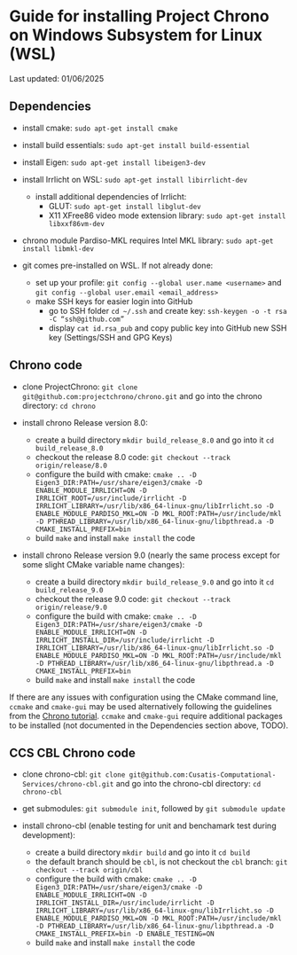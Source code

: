 # Guide for installing Project Chrono on Windows Subsystem for Linux (WSL)
Last updated: 01/06/2025

## Dependencies

* install cmake: `sudo apt-get install cmake`

* install build essentials: `sudo apt-get install build-essential`

* install Eigen: `sudo apt-get install libeigen3-dev`

* install Irrlicht on WSL: `sudo apt-get install libirrlicht-dev`
    * install additional dependencies of Irrlicht:
		* GLUT: `sudo apt-get install libglut-dev`
		* X11 XFree86 video mode extension library: `sudo apt-get install libxxf86vm-dev`

* chrono module Pardiso-MKL requires Intel MKL library: `sudo apt-get install libmkl-dev`

* git comes pre-installed on WSL. If not already done:
    * set up your profile: `git config --global user.name <username>` and `git config --global user.email <email_address>`
	* make SSH keys for easier login into GitHub
        * go to SSH folder `cd ~/.ssh` and create key: `ssh-keygen -o -t rsa -C “ssh@github.com”`
        * display `cat id.rsa_pub` and copy public key into GitHub new SSH key (Settings/SSH and GPG Keys)

## Chrono code

* clone ProjectChrono: `git clone git@github.com:projectchrono/chrono.git` and go into the chrono directory: `cd chrono`

* install chrono Release version 8.0:
    * create a build directory `mkdir build_release_8.0` and go into it `cd build_release_8.0`
    * checkout the release 8.0 code: `git checkout --track origin/release/8.0`
    * configure the build with cmake: `cmake .. -D Eigen3_DIR:PATH=/usr/share/eigen3/cmake -D ENABLE_MODULE_IRRLICHT=ON -D IRRLICHT_ROOT=/usr/include/irrlicht -D IRRLICHT_LIBRARY=/usr/lib/x86_64-linux-gnu/libIrrlicht.so -D ENABLE_MODULE_PARDISO_MKL=ON -D MKL_ROOT:PATH=/usr/include/mkl -D PTHREAD_LIBRARY=/usr/lib/x86_64-linux-gnu/libpthread.a -D CMAKE_INSTALL_PREFIX=bin`
    * build `make` and install `make install` the code

* install chrono Release version 9.0 (nearly the same process except for some slight CMake variable name changes): 
    * create a build directory `mkdir build_release_9.0` and go into it `cd build_release_9.0`
    * checkout the release 9.0 code: `git checkout --track origin/release/9.0`
    * configure the build with cmake: `cmake .. -D Eigen3_DIR:PATH=/usr/share/eigen3/cmake -D ENABLE_MODULE_IRRLICHT=ON -D IRRLICHT_INSTALL_DIR=/usr/include/irrlicht -D IRRLICHT_LIBRARY=/usr/lib/x86_64-linux-gnu/libIrrlicht.so -D ENABLE_MODULE_PARDISO_MKL=ON -D MKL_ROOT:PATH=/usr/include/mkl -D PTHREAD_LIBRARY=/usr/lib/x86_64-linux-gnu/libpthread.a -D CMAKE_INSTALL_PREFIX=bin`
    * build `make` and install `make install` the code

If there are any issues with configuration using the CMake command line, `ccmake` and `cmake-gui` may be used alternatively
following the guidelines from the [Chrono tutorial](https://api.projectchrono.org/tutorial_install_chrono.html). `ccmake`
and `cmake-gui` require additional packages to be installed (not documented in the Dependencies section above, TODO).

## CCS CBL Chrono code

    
* clone chrono-cbl: `git clone git@github.com:Cusatis-Computational-Services/chrono-cbl.git` and go into the chrono-cbl directory: `cd chrono-cbl`

* get submodules: `git submodule init`, followed by `git submodule update`

* install chrono-cbl (enable testing for unit and benchamark test during development): 
    * create a build directory `mkdir build` and go into it `cd build`
    * the default branch should be `cbl`, is not checkout the `cbl` branch: `git checkout --track origin/cbl`
    * configure the build with cmake: `cmake .. -D Eigen3_DIR:PATH=/usr/share/eigen3/cmake -D ENABLE_MODULE_IRRLICHT=ON -D IRRLICHT_INSTALL_DIR=/usr/include/irrlicht -D IRRLICHT_LIBRARY=/usr/lib/x86_64-linux-gnu/libIrrlicht.so -D ENABLE_MODULE_PARDISO_MKL=ON -D MKL_ROOT:PATH=/usr/include/mkl -D PTHREAD_LIBRARY=/usr/lib/x86_64-linux-gnu/libpthread.a -D CMAKE_INSTALL_PREFIX=bin -D ENABLE_TESTING=ON`
    * build `make` and install `make install` the code


